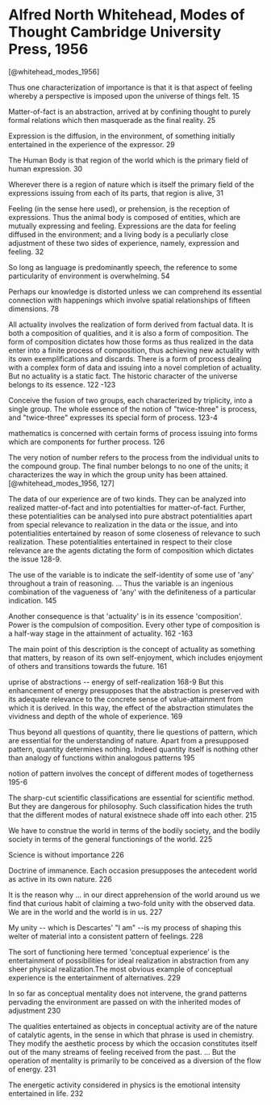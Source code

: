 # Alfred North Whitehead,  Modes of Thought Cambridge University Press,  1956

[@whitehead_modes_1956]

Thus one characterization of importance is that it is that aspect of feeling whereby a perspective is imposed upon the universe of things felt. 15

Matter-of-fact is an abstraction, arrived at by confining thought to purely formal relations which then masquerade as the final reality. 25

Expression is the diffusion, in the environment, of something initially entertained in the experience of the expressor. 29

The Human Body is that region of the world which is the primary field of human expression. 30

Wherever there is a region of nature which is itself the primary field of the expressions issuing from each of its parts, that region is alive, 31

Feeling (in the sense here used), or prehension, is the reception of expressions. Thus the animal body is composed of entities, which are mutually expressing and feeling. Expressions are the data for feeling diffused in the environment; and a living body is a peculiarly close adjustment of these two sides of experience, namely, expression and feeling. 32


So long as language is predominantly speech, the reference to some particularity of environment is overwhelming. 54

Perhaps our knowledge is distorted unless we can comprehend its essential connection with happenings which involve spatial relationships of fifteen dimensions. 78

All actuality involves the realization of form derived from factual data. It is both a composition of qualities, and it is also a form of composition. The form of composition dictates how those forms as thus realized in the data enter into a finite process of composition, thus achieving new actuality with its own exemplifications and discards. There is a form of process dealing with a complex form of data and issuing into a novel completion of actuality. But no actuality is a static fact. The historic character of the universe belongs to its essence. 122 -123

Conceive the fusion of two groups, each characterized by triplicity, into a single group. The whole essence of the notion of "twice-three" is process, and "twice-three" expresses its special form of process. 123-4

mathematics is concerned with certain forms of process issuing into forms which are components for further process. 126

The very notion of number refers to the process from the individual units to the compound group. The final number belongs to no one of the units; it characterizes the way in which the group unity has been attained. [@whitehead_modes_1956, 127]

The data of our experience are of two kinds. They can be analyzed into realized matter-of-fact and into potentialties for matter-of-fact. Further, these potentialities can be analysed into pure abstract potentialities apart from special relevance to realization in the data or the issue, and into potentialities entertained by reason of some closeness of relevance to such realization. These potentialities entertained in respect to their close relevance are the agents dictating the form of composition which dictates the issue 128-9.

The use of the variable  is to indicate the self-identity of some use of 'any' throughout a train of reasoning. ... Thus the variable is an ingenious combination of the vagueness of 'any' with the definiteness of a particular indication. 145

Another consequence is that 'actuality' is in its essence 'composition'. Power is the compulsion of composition. Every other type of composition is a half-way stage in the attainment of actuality. 162 -163

The main point of this description is the concept of actuality as something that matters, by reason of its own self-enjoyment, which includes enjoyment of others and transitions towards the future. 161

uprise of abstractions -- energy of self-realization 168-9
But this enhancement of energy presupposes that the abstraction is preserved with its adequate relevance to the concrete sense of value-attainment from which it is derived. In this way, the effect of the abstraction stimulates the vividness and depth of the whole of experience. 169

Thus beyond all questions of quantity, there lie questions of pattern, which are essential for the understanding of nature. Apart from a presupposed pattern, quantity determines nothing. Indeed quantity itself is nothing other than analogy of functions within analogous patterns 195

notion of pattern involves the concept of different modes of togetherness 195-6

The sharp-cut scientific classifications are essential for scientific method. But they are dangerous for philosophy. Such classification hides the truth that the different modes of natural existnece shade off into each other. 215

We have to construe the world in terms of the bodily society,  and the bodily society in terms of the general functionings of the world. 225

Science is without importance 226

Doctrine of immanence. Each occasion presupposes the antecedent world as active in its own nature. 226

It is the reason why ... in our direct apprehension of the world around us we find that curious habit of claiming a two-fold unity with the observed data. We are in the world and the world is in us. 227

My unity -- which is Descartes' "I am" --is my process of shaping this welter of material into a consistent pattern of feelings.  228

The sort of functioning here termed 'conceptual experience' is the entertainment of possibilities for ideal realization in abstraction from any sheer physical realization.The most obvious example of conceptual experience is the entertainment of alternatives. 229
 
In so far as conceptual mentality does not intervene, the grand patterns pervading the environment are passed on with the inherited modes of adjustment 230

The qualities entertained as objects in conceptual activity are of the nature of catalytic agents, in the sense in which that phrase is used in chemistry. They modify the aesthetic process by which the occasion constitutes itself out of the many streams of feeling received from the past. ... But the operation of mentality is primarily to be conceived as a diversion of the flow of energy. 231

The energetic activity considered in physics is the emotional intensity entertained in life. 232



